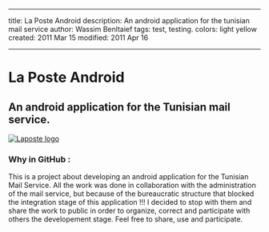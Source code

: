 
---
title: La Poste Android
description: An android application for the tunisian mail service
author: Wassim Benltaief
tags: test, testing.
colors: light yellow
created:  2011 Mar 15
modified: 2011 Apr 16

---


La Poste Android
=========

## An android application for the Tunisian mail service.

[![Laposte logo](https://raw.github.com/WassimBenltaief/laposte-android/master/img/laposte_new.png)](#logo)


### Why in GitHub :

This is a project about developing an android application for the Tunisian Mail Service.
All the work was done in collaboration with the administration of the mail service, but because of the bureaucratic structure that blocked the integration stage of this application !!! I decided to stop with them and share the work to public in order to organize, correct and participate with others the developement stage. Feel free to share, use and participate.


